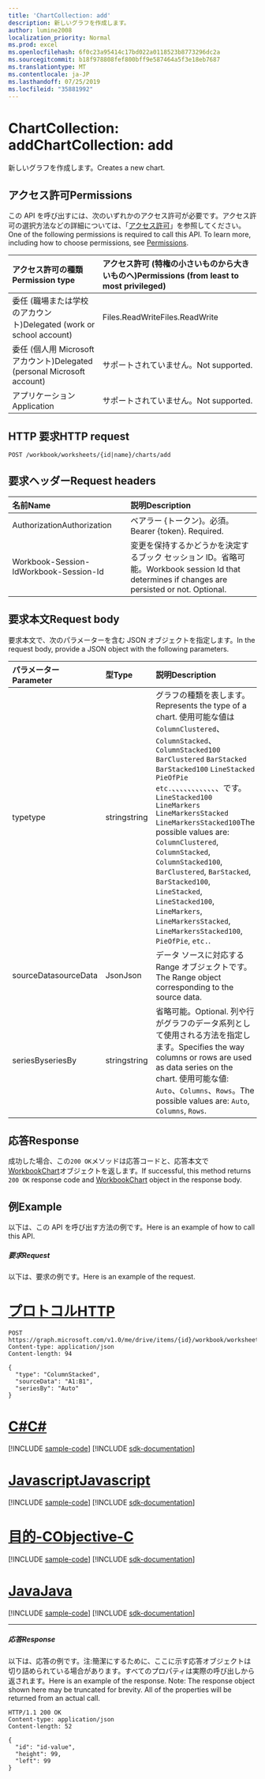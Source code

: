```yaml
---
title: 'ChartCollection: add'
description: 新しいグラフを作成します。
author: lumine2008
localization_priority: Normal
ms.prod: excel
ms.openlocfilehash: 6f0c23a95414c17bd022a0118523b8773296dc2a
ms.sourcegitcommit: b18f978808fef800bff9e587464a5f3e18eb7687
ms.translationtype: MT
ms.contentlocale: ja-JP
ms.lasthandoff: 07/25/2019
ms.locfileid: "35881992"
---
```

# <a name="chartcollection-add"></a><span data-ttu-id="55613-103">ChartCollection: add</span><span class="sxs-lookup"><span data-stu-id="55613-103">ChartCollection: add</span></span>

<span data-ttu-id="55613-104">新しいグラフを作成します。</span><span class="sxs-lookup"><span data-stu-id="55613-104">Creates a new chart.</span></span>
## <a name="permissions"></a><span data-ttu-id="55613-105">アクセス許可</span><span class="sxs-lookup"><span data-stu-id="55613-105">Permissions</span></span>
<span data-ttu-id="55613-p101">この API を呼び出すには、次のいずれかのアクセス許可が必要です。アクセス許可の選択方法などの詳細については、「[アクセス許可](/graph/permissions-reference)」を参照してください。</span><span class="sxs-lookup"><span data-stu-id="55613-p101">One of the following permissions is required to call this API. To learn more, including how to choose permissions, see [Permissions](/graph/permissions-reference).</span></span>

|<span data-ttu-id="55613-108">アクセス許可の種類</span><span class="sxs-lookup"><span data-stu-id="55613-108">Permission type</span></span>      | <span data-ttu-id="55613-109">アクセス許可 (特権の小さいものから大きいものへ)</span><span class="sxs-lookup"><span data-stu-id="55613-109">Permissions (from least to most privileged)</span></span>              |
|:--------------------|:---------------------------------------------------------|
|<span data-ttu-id="55613-110">委任 (職場または学校のアカウント)</span><span class="sxs-lookup"><span data-stu-id="55613-110">Delegated (work or school account)</span></span> | <span data-ttu-id="55613-111">Files.ReadWrite</span><span class="sxs-lookup"><span data-stu-id="55613-111">Files.ReadWrite</span></span>    |
|<span data-ttu-id="55613-112">委任 (個人用 Microsoft アカウント)</span><span class="sxs-lookup"><span data-stu-id="55613-112">Delegated (personal Microsoft account)</span></span> | <span data-ttu-id="55613-113">サポートされていません。</span><span class="sxs-lookup"><span data-stu-id="55613-113">Not supported.</span></span>    |
|<span data-ttu-id="55613-114">アプリケーション</span><span class="sxs-lookup"><span data-stu-id="55613-114">Application</span></span> | <span data-ttu-id="55613-115">サポートされていません。</span><span class="sxs-lookup"><span data-stu-id="55613-115">Not supported.</span></span> |

## <a name="http-request"></a><span data-ttu-id="55613-116">HTTP 要求</span><span class="sxs-lookup"><span data-stu-id="55613-116">HTTP request</span></span>
<!-- { "blockType": "ignored" } -->
```http
POST /workbook/worksheets/{id|name}/charts/add

```
## <a name="request-headers"></a><span data-ttu-id="55613-117">要求ヘッダー</span><span class="sxs-lookup"><span data-stu-id="55613-117">Request headers</span></span>
| <span data-ttu-id="55613-118">名前</span><span class="sxs-lookup"><span data-stu-id="55613-118">Name</span></span>       | <span data-ttu-id="55613-119">説明</span><span class="sxs-lookup"><span data-stu-id="55613-119">Description</span></span>|
|:---------------|:----------|
| <span data-ttu-id="55613-120">Authorization</span><span class="sxs-lookup"><span data-stu-id="55613-120">Authorization</span></span>  | <span data-ttu-id="55613-p102">ベアラー {トークン}。必須。</span><span class="sxs-lookup"><span data-stu-id="55613-p102">Bearer {token}. Required.</span></span> |
| <span data-ttu-id="55613-123">Workbook-Session-Id</span><span class="sxs-lookup"><span data-stu-id="55613-123">Workbook-Session-Id</span></span>  | <span data-ttu-id="55613-p103">変更を保持するかどうかを決定するブック セッション ID。省略可能。</span><span class="sxs-lookup"><span data-stu-id="55613-p103">Workbook session Id that determines if changes are persisted or not. Optional.</span></span>|

## <a name="request-body"></a><span data-ttu-id="55613-126">要求本文</span><span class="sxs-lookup"><span data-stu-id="55613-126">Request body</span></span>
<span data-ttu-id="55613-127">要求本文で、次のパラメーターを含む JSON オブジェクトを指定します。</span><span class="sxs-lookup"><span data-stu-id="55613-127">In the request body, provide a JSON object with the following parameters.</span></span>

| <span data-ttu-id="55613-128">パラメーター</span><span class="sxs-lookup"><span data-stu-id="55613-128">Parameter</span></span>    | <span data-ttu-id="55613-129">型</span><span class="sxs-lookup"><span data-stu-id="55613-129">Type</span></span>   |<span data-ttu-id="55613-130">説明</span><span class="sxs-lookup"><span data-stu-id="55613-130">Description</span></span>|
|:---------------|:--------|:----------|
|<span data-ttu-id="55613-131">type</span><span class="sxs-lookup"><span data-stu-id="55613-131">type</span></span>|<span data-ttu-id="55613-132">string</span><span class="sxs-lookup"><span data-stu-id="55613-132">string</span></span>|<span data-ttu-id="55613-133">グラフの種類を表します。</span><span class="sxs-lookup"><span data-stu-id="55613-133">Represents the type of a chart.</span></span>  <span data-ttu-id="55613-134">使用可能な値は`ColumnClustered`、 `ColumnStacked`、 `ColumnStacked100` `BarClustered` `BarStacked` `BarStacked100` `LineStacked` `PieOfPie` `etc.`、、、、、、、、、、、、です。 `LineStacked100` `LineMarkers` `LineMarkersStacked` `LineMarkersStacked100`</span><span class="sxs-lookup"><span data-stu-id="55613-134">The possible values are: `ColumnClustered`, `ColumnStacked`, `ColumnStacked100`, `BarClustered`, `BarStacked`, `BarStacked100`, `LineStacked`, `LineStacked100`, `LineMarkers`, `LineMarkersStacked`, `LineMarkersStacked100`, `PieOfPie`, `etc.`.</span></span>|
|<span data-ttu-id="55613-135">sourceData</span><span class="sxs-lookup"><span data-stu-id="55613-135">sourceData</span></span>|<span data-ttu-id="55613-136">Json</span><span class="sxs-lookup"><span data-stu-id="55613-136">Json</span></span>|<span data-ttu-id="55613-137">データ ソースに対応する Range オブジェクトです。</span><span class="sxs-lookup"><span data-stu-id="55613-137">The Range object corresponding to the source data.</span></span>|
|<span data-ttu-id="55613-138">seriesBy</span><span class="sxs-lookup"><span data-stu-id="55613-138">seriesBy</span></span>|<span data-ttu-id="55613-139">string</span><span class="sxs-lookup"><span data-stu-id="55613-139">string</span></span>|<span data-ttu-id="55613-140">省略可能。</span><span class="sxs-lookup"><span data-stu-id="55613-140">Optional.</span></span> <span data-ttu-id="55613-141">列や行がグラフのデータ系列として使用される方法を指定します。</span><span class="sxs-lookup"><span data-stu-id="55613-141">Specifies the way columns or rows are used as data series on the chart.</span></span>  <span data-ttu-id="55613-142">使用可能な値: `Auto`、`Columns`、`Rows`。</span><span class="sxs-lookup"><span data-stu-id="55613-142">The possible values are: `Auto`, `Columns`, `Rows`.</span></span>|

## <a name="response"></a><span data-ttu-id="55613-143">応答</span><span class="sxs-lookup"><span data-stu-id="55613-143">Response</span></span>

<span data-ttu-id="55613-144">成功した場合、この`200 OK`メソッドは応答コードと、応答本文で[WorkbookChart](../resources/chart.md)オブジェクトを返します。</span><span class="sxs-lookup"><span data-stu-id="55613-144">If successful, this method returns `200 OK` response code and [WorkbookChart](../resources/chart.md) object in the response body.</span></span>

## <a name="example"></a><span data-ttu-id="55613-145">例</span><span class="sxs-lookup"><span data-stu-id="55613-145">Example</span></span>
<span data-ttu-id="55613-146">以下は、この API を呼び出す方法の例です。</span><span class="sxs-lookup"><span data-stu-id="55613-146">Here is an example of how to call this API.</span></span>
##### <a name="request"></a><span data-ttu-id="55613-147">要求</span><span class="sxs-lookup"><span data-stu-id="55613-147">Request</span></span>
<span data-ttu-id="55613-148">以下は、要求の例です。</span><span class="sxs-lookup"><span data-stu-id="55613-148">Here is an example of the request.</span></span>

# <a name="httptabhttp"></a>[<span data-ttu-id="55613-149">プロトコル</span><span class="sxs-lookup"><span data-stu-id="55613-149">HTTP</span></span>](#tab/http)
<!-- {
  "blockType": "request",
  "name": "chartcollection_add"
}-->
```http
POST https://graph.microsoft.com/v1.0/me/drive/items/{id}/workbook/worksheets/{id|name}/charts/add
Content-type: application/json
Content-length: 94

{
  "type": "ColumnStacked",
  "sourceData": "A1:B1",
  "seriesBy": "Auto"
}
```
# <a name="ctabcsharp"></a>[<span data-ttu-id="55613-150">C#</span><span class="sxs-lookup"><span data-stu-id="55613-150">C#</span></span>](#tab/csharp)
[!INCLUDE [sample-code](../includes/snippets/csharp/chartcollection-add-csharp-snippets.md)]
[!INCLUDE [sdk-documentation](../includes/snippets/snippets-sdk-documentation-link.md)]

# <a name="javascripttabjavascript"></a>[<span data-ttu-id="55613-151">Javascript</span><span class="sxs-lookup"><span data-stu-id="55613-151">Javascript</span></span>](#tab/javascript)
[!INCLUDE [sample-code](../includes/snippets/javascript/chartcollection-add-javascript-snippets.md)]
[!INCLUDE [sdk-documentation](../includes/snippets/snippets-sdk-documentation-link.md)]

# <a name="objective-ctabobjc"></a>[<span data-ttu-id="55613-152">目的-C</span><span class="sxs-lookup"><span data-stu-id="55613-152">Objective-C</span></span>](#tab/objc)
[!INCLUDE [sample-code](../includes/snippets/objc/chartcollection-add-objc-snippets.md)]
[!INCLUDE [sdk-documentation](../includes/snippets/snippets-sdk-documentation-link.md)]

# <a name="javatabjava"></a>[<span data-ttu-id="55613-153">Java</span><span class="sxs-lookup"><span data-stu-id="55613-153">Java</span></span>](#tab/java)
[!INCLUDE [sample-code](../includes/snippets/java/chartcollection-add-java-snippets.md)]
[!INCLUDE [sdk-documentation](../includes/snippets/snippets-sdk-documentation-link.md)]

---


##### <a name="response"></a><span data-ttu-id="55613-154">応答</span><span class="sxs-lookup"><span data-stu-id="55613-154">Response</span></span>
<span data-ttu-id="55613-p106">以下は、応答の例です。注:簡潔にするために、ここに示す応答オブジェクトは切り詰められている場合があります。すべてのプロパティは実際の呼び出しから返されます。</span><span class="sxs-lookup"><span data-stu-id="55613-p106">Here is an example of the response. Note: The response object shown here may be truncated for brevity. All of the properties will be returned from an actual call.</span></span>
<!-- {
  "blockType": "response",
  "truncated": true,
  "@odata.type": "microsoft.graph.workbookChart"
} -->
```http
HTTP/1.1 200 OK
Content-type: application/json
Content-length: 52

{
  "id": "id-value",
  "height": 99,
  "left": 99
}
```

<!-- uuid: 8fcb5dbc-d5aa-4681-8e31-b001d5168d79
2015-10-25 14:57:30 UTC -->
<!-- {
  "type": "#page.annotation",
  "description": "ChartCollection: add",
  "keywords": "",
  "section": "documentation",
  "tocPath": "",
  "suppressions": [
  ]
}-->
